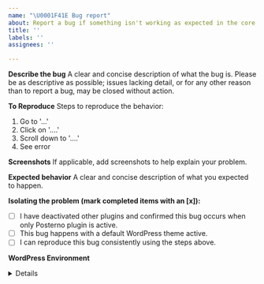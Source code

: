 ```yaml
---
name: "\U0001F41E Bug report"
about: Report a bug if something isn't working as expected in the core Posterno plugin.
title: ''
labels: ''
assignees: ''

---
```


**Describe the bug**
A clear and concise description of what the bug is. Please be as descriptive as possible; issues lacking detail, or for any other reason than to report a bug, may be closed without action.

**To Reproduce**
Steps to reproduce the behavior:
1. Go to '...'
2. Click on '....'
3. Scroll down to '....'
4. See error

**Screenshots**
If applicable, add screenshots to help explain your problem.

**Expected behavior**
A clear and concise description of what you expected to happen.

**Isolating the problem (mark completed items with an [x]):**
- [ ] I have deactivated other plugins and confirmed this bug occurs when only Posterno plugin is active.
- [ ] This bug happens with a default WordPress theme active.
- [ ] I can reproduce this bug consistently using the steps above.

**WordPress Environment**
<details>
```
Copy and paste the system status report from **Tools > Site Health > Copy site info to clipboard** in WordPress admin.
```
</details>
